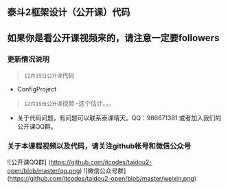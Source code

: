 ## 泰斗2框架设计（公开课）代码
## 如果你是看公开课视频来的，请注意一定要followers
### 更新情况说明
> `12月19日公开课`代码
- ConfigProject

> `12月19日公开课`视频
-这个估计。。。

- 关于代码问题，有问题可以联系泰课晴天。QQ：986671381 或者加入我们的公开课QQ群。

### 关于本课程视频以及代码，请关注github帐号和微信公众号
![公开课QQ群] (https://github.com/itcodes/taidou2-open/blob/master/qq.png)
![微信公众号群] (https://github.com/itcodes/taidou2-open/blob/master/weixin.png)
